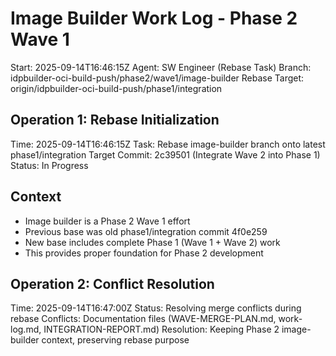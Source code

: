 # Image Builder Work Log - Phase 2 Wave 1
Start: 2025-09-14T16:46:15Z
Agent: SW Engineer (Rebase Task)
Branch: idpbuilder-oci-build-push/phase2/wave1/image-builder
Rebase Target: origin/idpbuilder-oci-build-push/phase1/integration

## Operation 1: Rebase Initialization
Time: 2025-09-14T16:46:15Z
Task: Rebase image-builder branch onto latest phase1/integration
Target Commit: 2c39501 (Integrate Wave 2 into Phase 1)
Status: In Progress

## Context
- Image builder is a Phase 2 Wave 1 effort
- Previous base was old phase1/integration commit 4f0e259
- New base includes complete Phase 1 (Wave 1 + Wave 2) work
- This provides proper foundation for Phase 2 development

## Operation 2: Conflict Resolution
Time: 2025-09-14T16:47:00Z
Status: Resolving merge conflicts during rebase
Conflicts: Documentation files (WAVE-MERGE-PLAN.md, work-log.md, INTEGRATION-REPORT.md)
Resolution: Keeping Phase 2 image-builder context, preserving rebase purpose
